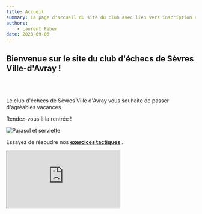 ```yaml
---
title: Accueil
summary: La page d'accueil du site du club avec lien vers inscription et compétitions
authors:
    - Laurent Faber
date: 2023-09-06
---
```


## Bienvenue sur le site du club d'échecs de Sèvres Ville-d'Avray !

<br/>
<br/>
<div class="container">
	<div class="bs-docs-section">
		<div class="row">
			<div class="col-lg-12">
				<div class="text-center">
					<p>Le club d'échecs de Sèvres Ville d'Avray vous souhaite de passer d'agréables vacances</p>
					<p>Rendez-vous à la rentrée !</p>
					<img src="./../img/accueil/umbrella-and-towel.jpg" alt="Parasol et serviette" style="max-width:50%">
				</div>
			</div>
		</div>
	</div>
	<div class="bs-docs-section">
		<div class="row">
			<div class="col-lg-12">
				<div class="text-center">
									<p>Essayez de résoudre nos <strong>
											<a href="./../problemes" class="alert-link">exercices tactiques</a>
										</strong>.</p>
				</div>
				<div class="embed-responsive embed-responsive-16by9">
									<iframe class="embed-responsive-item" src="https://livetactics.chessbase.com"/>
				</div>
			</div>
		</div>
	<div/>
</div>